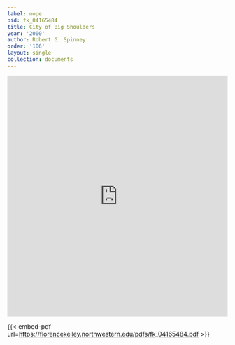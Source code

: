 ```yaml
---
label: nope
pid: fk_04165484
title: City of Big Shoulders
year: '2000'
author: Robert G. Spinney
order: '106'
layout: single
collection: documents
---
```

<iframe src="https://northwestern.app.box.com/embed/s/6y4899acz0ue5ayf9j8xwk2gj8jt9i69?sortColumn=date&view=list" width="100%" height="550" frameborder="0" allowfullscreen webkitallowfullscreen msallowfullscreen></iframe>


{{< embed-pdf url=https://florencekelley.northwestern.edu/pdfs/fk_04165484.pdf >}}